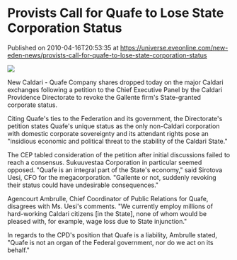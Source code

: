 # Provists Call for Quafe to Lose State Corporation Status
Published on 2010-04-16T20:53:35 at https://universe.eveonline.com/new-eden-news/provists-call-for-quafe-to-lose-state-corporation-status

![](http://www.eve-mercury.net/images/mercurybanner.png)  
  
New Caldari - Quafe Company shares dropped today on the major Caldari exchanges following a petition to the Chief Executive Panel by the Caldari Providence Directorate to revoke the Gallente firm's State-granted corporate status.

Citing Quafe's ties to the Federation and its government, the Directorate's petition states Quafe's unique status as the only non-Caldari corporation with domestic corporate sovereignty and its attendant rights pose an "insidious economic and political threat to the stability of the Caldari State."

The CEP tabled consideration of the petition after initial discussions failed to reach a consensus. Sukuuvestaa Corporation in particular seemed opposed. "Quafe is an integral part of the State's economy," said Sirotova Uesi, CFO for the megacorporation. "Gallente or not, suddenly revoking their status could have undesirable consequences."

Agencourt Ambrulle, Chief Coordinator of Public Relations for Quafe, disagrees with Ms. Uesi's comments. "We currently employ millions of hard-working Caldari citizens [in the State], none of whom would be pleased with, for example, wage loss due to State injunction."

In regards to the CPD's position that Quafe is a liability, Ambrulle stated, "Quafe is not an organ of the Federal government, nor do we act on its behalf."

